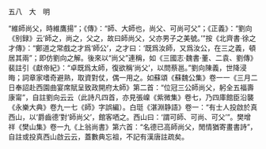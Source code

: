 五八　大　明

“維師尚父，時維鷹揚”；《傳》：“師、大師也，尚父、可尚可父”；《正義》：“劉向《别録》云‘師之，尚之，父之，故曰師尚父，父亦男子之美號。’”按《北齊書·徐之才傳》：“鄭道之常戲之才爲‘師公’，之才曰：‘既爲汝師，又爲汝公，在三之義，頓居其兩”；即仿劉向之解。後來以“尚父”連稱，如《三國志·魏書·董、二袁、劉傳》裴註引《獻帝紀》：“卓既爲太師，復欲稱‘尚父’，以問蔡邕。”劉向陳義，世降浸晦；詞章家嗜奇避熟，取資對仗，偶一用之。如蘇頌《蘇魏公集》卷一一《三月二日奉詔赴西園曲宴席賦呈致政開府太師》第二首：“位冠三公師尚父，躬全五福壽康甯”，自註劉向云云（此詩凡四首，亦見張嵲《紫微集》卷七，乃四庫館臣沿襲《永樂大典》卷九一七《師》字誤編）。白珽《湛淵静語》卷一：“有士人投啟於真西山，以‘爵齒德’對‘師尚父’，館客哂之。西山曰：‘謂可師、可尚、可父’”。樊增祥《樊山集》卷一九《上翁尚書》第六首：“名德已高師尚父，閒情猶寄畫書詩”，自註或投真西山啟云云，蓋數典忘祖，不記有漢唐註疏矣。